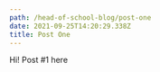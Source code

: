 ```yaml
---
path: /head-of-school-blog/post-one
date: 2021-09-25T14:20:29.338Z
title: Post One
---
```


Hi! Post #1 here
